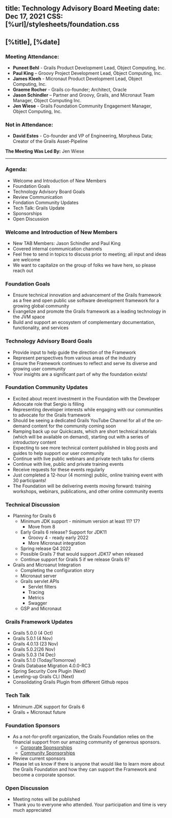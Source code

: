 title: Technology Advisory Board Meeting
date: Dec 17, 2021
CSS: [%url]/stylesheets/foundation.css
---

## [%title], [%date] 

### Meeting Attendance:

* **Puneet Behl** - Grails Product Development Lead, Object Computing, Inc.
* **Paul King** – Groovy Project Development Lead, Object Computing, Inc.
* **James Kleeh** - Micronaut Product Development Lead, Object Computing, Inc.
* **Graeme Rocher** - Grails co-founder; Architect, Oracle
* **Jason Schindler** – Partner and Groovy, Grails, and Micronaut Team Manager, Object Computing Inc.
* **Jen Wiese** - Grails Foundation Community Engagement Manager, Object Computing, Inc.

### Not in Attendance:

* **David Estes** - Co-founder and VP of Engineering, Morpheus Data; Creator of the Grails Asset-Pipeline 

**The Meeting Was Led By:** Jen Wiese

***

### Agenda:

* Welcome and Introduction of New Members
* Foundation Goals
* Technology Advisory Board Goals
* Review Communication
* Fondation Community Updates
* Tech Talk: Grails Update
* Sponsorships
* Open Discussion

### Welcome and Introduction of New Members

* New TAB Members: Jason Schindler and Paul King
* Covered internal communication channels
* Feel free to send in topics to discuss prior to meeting; all input and ideas are welcome
* We want to capitalize on the group of folks we have here, so please reach out

### Foundation Goals

* Ensure technical innovation and advancement of the Grails framework as a free and open public use software development framework for a growing global community
* Evangelize and promote the Grails framework as a leading technology in the JVM space
* Build and support an ecosystem of complementary documentation, functionality, and services

### Technology Advisory Board Goals

* Provide input to help guide the direction of the Framework
* Represent perspectives from various areas of the industry
* Ensure the Framework continues to reflect and serve its diverse and growing user community
* Your insights are a significant part of why the foundation exists!

### Foundation Community Updates 

* Excited about recent investment in the Foundation with the Developer Advocate role that Sergio is filling
* Representing developer interests while engaging with our communities to advocate for the Grails framework
* Should be seeing a dedicated Grails YouTube Channel for all of the on-demand content for the community coming soon
* Ramping back up our Quickcasts, which are short technical tutorials (which will be available on demand), starting out with a series of introductory content
* Expecting to see more technical content published in blog posts and guides to help support our user community
* Continue with live public webinars and private tech talks for clients
* Continue with live, public and private training events
* Receive requests for these events regularly
* Just completed a 12-hour (4 morning) public, online training event with 30 participants!
* The Foundation will be delivering events moving forward: training workshops, webinars, publications, and other online community events

### Technical Discussion

* Planning for Grails 6
    * Minimum JDK support - minimum version at least 11? 17?
        * Move from 8
    * Early Grails 6 release? Support for JDK11
        * Groovy 4 - ready early 2022 
        * More Micronaut integration
    * Spring release Q4 2022
    * Possible Grails 7 that would support JDK17 when released
    * Continue support for Grails 5 if we release Grails 6?
* Grails and Microanut Integration
    * Completing the configuration story
    * Micronaut server
    * Grails servlet APIs 
        * Servlet filters
        * Tracing
        * Metrics
        * Swagger
    * GSP and Micronaut

### Grails Framework Updates

* Grails 5.0.0 (4 Oct)
* Grails 5.0.1 (4 Nov)
* Grails 4.0.13 (23 Nov)
* Grails 5.0.2(26 Nov)
* Grails 5.0.3 (14 Dec)
* Grails 5.1.0 (Today/Tomorrow)
* Grails Database Migration 4.0.0-RC3
* Spring Security Core Plugin (Next)
* Leveling-up Grails CLI (Next)
* Consolidating Grails Plugin from different Github repos

### Tech Talk

* Minimum JDK support for Grails 6
* Grails + Micronaut future

### Foundation Sponsors

* As a not-for-profit organization, the Grails Foundation relies on the financial support from our amazing community of generous sponsors.
    * [Corporate Sponsorships](https://grails.org/foundation/sponsorship.html#corporate)
    * [Community Sponsorships](https://grails.org/foundation/sponsorship.html#community)
* Review current sponsors
* Please let us know if there is anyone that would like to learn more about the Grails Foundation and how they can support the Framework and become a corporate sponsor.


### Open Discussion

* Meeting notes will be published
* Thank you to everyone who attended. Your participation and time is very much appreciated